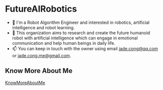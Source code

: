 # FutureAIRobotics

- 👋 I'm a Robot Algorithm Engineer and interested in robotics, artificial intelligence and robot learning.
- 👀 This organization aims to research and create the future humanoid robot with artificial intelligence which can engage in emotional communication and help human beings in daily life.
- 📫 You can keep in touch with the owner using email jade.cong@qq.com or jade.cong.me@gmail.com.

## Know More About Me

[KnowMoreAboutMe](https://futureairobotics.github.io/)

<!---
FutureAIRobotics/.github is a ✨ special ✨ repository because its `README.md` (this file) appears on your GitHub profile.
You can click the Preview link to take a look at your changes.
--->
